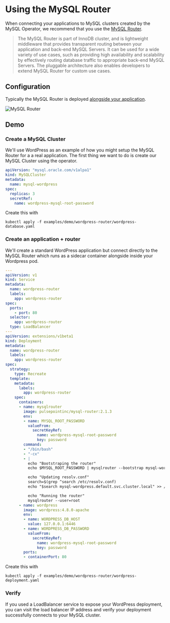 # Using the MySQL Router

When connecting your applications to MySQL clusters created by the MySQL Operator, we recommend that you use the [MySQL Router][1].

> The MySQL Router is part of InnoDB cluster, and is lightweight middleware that provides transparent routing between your application and back-end MySQL Servers. It can be used for a wide variety of use cases, such as providing high availability and scalability by effectively routing database traffic to appropriate back-end MySQL Servers. The pluggable architecture also enables developers to extend MySQL Router for custom use cases.

## Configuration

Typically the MySQL Router is deployed [alongside your application][2].

![MySQL Router][3]

## Demo

### Create a MySQL Cluster

We'll use WordPress as an example of how you might setup the MySQL Router for a a real application. The first thing we want to do is create our MySQL Cluster using the operator.

```yaml
apiVersion: "mysql.oracle.com/v1alpa1"
kind: MySQLCluster
metadata:
  name: mysql-wordpress
spec:
  replicas: 3
  secretRef:
    name: wordpress-mysql-root-password
```

Create this with

```
kubectl apply -f examples/demo/wordpress-router/wordpress-database.yaml
```

### Create an application + router

We'll create a standard WordPress application but connect directly to the MySQL Router which runs as a sidecar container alongside inside your Wordpress pod.

```yaml
---
apiVersion: v1
kind: Service
metadata:
  name: wordpress-router
  labels:
    app: wordpress-router
spec:
  ports:
    - port: 80
  selector:
    app: wordpress-router
  type: LoadBalancer
---
apiVersion: extensions/v1beta1
kind: Deployment
metadata:
  name: wordpress-router
  labels:
    app: wordpress-router
spec:
  strategy:
    type: Recreate
  template:
    metadata:
      labels:
        app: wordpress-router
    spec:
      containers:
      - name: mysqlrouter
        image: pulsepointinc/mysql-router:2.1.3
        env:
        - name: MYSQL_ROOT_PASSWORD
          valueFrom:
            secretKeyRef:
              name: wordpress-mysql-root-password
              key: password
        command:
        - "/bin/bash"
        - "-cx"
        - |
          echo "Bootstraping the router"
          echo $MYSQL_ROOT_PASSWORD | mysqlrouter --bootstrap mysql-wordpress-0.mysql-wordpress:3306 --user=root

          echo "Updating resolv.conf"
          search=$(grep ^search /etc/resolv.conf)
          echo "$search mysql-wordpress.default.svc.cluster.local" >> /etc/resolv.conf

          echo "Running the router"
          mysqlrouter --user=root
      - name: wordpress
        image: wordpress:4.8.0-apache
        env:
        - name: WORDPRESS_DB_HOST
          value: 127.0.0.1:6446
        - name: WORDPRESS_DB_PASSWORD
          valueFrom:
            secretKeyRef:
              name: wordpress-mysql-root-password
              key: password
        ports:
        - containerPort: 80
```

Create this with

```
kubectl apply -f examples/demo/wordpress-router/wordpress-deployment.yaml
```

### Verify

If you used a LoadBalancer service to expose your WordPress deployment, you can visit the load balancer IP address and verify your deployment successfully connects to your MySQL cluster.

[1]: https://dev.mysql.com/doc/mysql-router/2.1/en/
[2]: https://dev.mysql.com/doc/mysql-router/2.1/en/mysql-router-general-using-deploying.html
[3]: https://dev.mysql.com/doc/mysql-router/2.1/en/images/mysql-router-positioning.png

